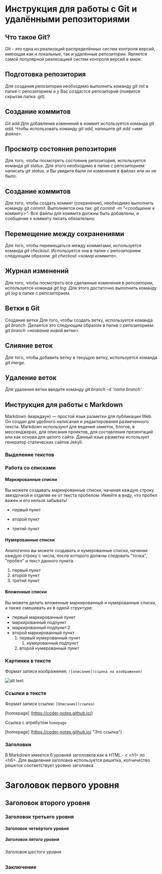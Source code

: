 # Инструкция для работы с Git и удалёнными репозиториями
## Что такое Git?
Git - это одна из реализаций распределённых систем контроля версий, имеющая как и локальные, так и удалённые репозитории. Является самой популярной реализацией систем контроля версий в мире.

## Подготовка репозитория
Для создания репозитория необходимо выполнить команду *git init* в папке с репозиторием и у Вас создастся репозиторий (появится скрытая папка .git).

## Создание коммитов
Git add
Для добавления изменений в коммит используется команда *git add*. Чтобы использовать команду *git add*, напишите *git add <имя файла>*.

## Просмотр состояния репозитория
Для того, чтобы посмотреть состояние репозитория, используется команда *git status*. Для этого необходимо в папке с репозиторием написать *git status*, и Вы увидите были ли изменения в файлах или их не было.

## Создание коммитов
Для того, чтобы создать коммит (сохранение), необходимо выполнить команду *git commit*. Выполняется она так: *git commit -m "<сообщение к коммиту>"*. Все файлы для коммита должны быть добавлены, и сообщение к коммиту писать обязательно.

## Перемещение между сохранениями
Для того, чтобы перемещаться между коммитами, используется команда *git checkout*. Используется она в папке с репозиторием следующим образом: *git checkout <номер коммита>*.

## Журнал изменений
Для того, чтобы посмотреть все сделанные изменения в репозитории, используется команда *git log*. Для этого достаточно выполнить команду *git log* в папке с репозиторием.

## Ветки в Git
Создание ветки
Для того, чтобы создать ветку, используется команда *git branch*. Делается это следующим образом в папке с репозиторием: *git branch <название новой ветки>*.

## Слияние веток
Для того, чтобы добавить ветку в текущую ветку, используется команда *git merge*.

## Удаление веток
Для удаления ветки введите команду *git branch -d 'name branch'*.

## Инструкция для работы с Markdown
Markdown (маркдаун) — простой язык разметки для публикации Web. Он создан для удобного написания и редактирования размеченного текста. Markdown используют для ведения заметок, блогов, в мессенджерах, для описания проектов, для составления презентаций или как основа для целого сайта.
Данный язык разметки использует генератор статических сайтов Jekyll.

### Выделение текстов

### Работа со списками
#### Маркированные списки
Вы можете создавать маркированные списки, начиная каждую строку звездочкой и отделяя ее от текста пробелом. Имейте в виду, что пробел важен и его нельзя забывать!

* первый пункт 

* второй пункт 

* третий пункт



#### Нумерованные списки

Аналогично вы можете создавать и нумерованные списки, начиная каждую строку с числа, после которого должны следовать "точка", "пробел" и текст данного пункта.

1. первый пункт 
2. второй пункт 
3. третий пункт

#### Вложенные списки
Вы можете делать вложенные маркированный и нумерованные списки, а также смешивать их в одной структуре:

 * первый маркированный пункт
  * маркированный подпункт  
  * маркированный подпункт 2 
* второй маркированный пункт 
  1. первый нумерованный пункт
     1. нумерованный подпункт  
  2. второй нумерованный пункт

### Картинки в тексте
Формат записи изображения: `![описание](ссылка на изображение)`

![alt text](https://upload.wikimedia.org/wikipedia/ru/thumb/2/29/Death_Stranding_2_cover.jpeg/450px-Death_Stranding_2_cover.jpeg "none")


### Ссылки в тексте
Формат записи ссылки: `[Описание](ссылка)`

[homepage] (https://coder-notes.github.io/)

Cсылка с атрибутом `homepage`

[homepage] (https://coder-notes.github.io/ "Это ссылка")
### Заголовки
В Markdown имеется 6 уровней заголовков как в HTML - с \<h1> по \<h6>. Для выделения заголовка используется решетка, колчичество решеток соответствует уровню заголовка.

 # Заголовок первого уровня
 ## Заголовок второго уровня
 ### Заголовок третьего уровня
 #### Заголовок четвёртого уровня
 ##### Заголовок пятого уровня
 ###### Заголовок шестого уровня  
 
### Заключение

